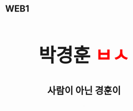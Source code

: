 # WEB1
<html>
  <head>
    <title>박경훈</title>
    <meta charset="utf-8">
    <style media="screen">
      a{
        text-decoration:none;
        color: red
      }
      body{
        text-align: right:
      }
      h2{
        font-size:60px;
      }
      h3{
        font-size:30px;
      }
      h4{
        font-size:0.1px;
      }
    </style>
  </head>
  <body>
   <p><center><h2>박경훈 <a href="https://ko.dict.naver.com/#/entry/koko/909fa2a4a8e24279a3e328829e7b5864" target="_blank">ㅂㅅ</a></h2></center></p>
  <p><center><h3>사람이 아닌 경훈이</h3></center></p>
    <p><center><h4>민초는 맛있다</h4></center></p>
  </body>
</html>
